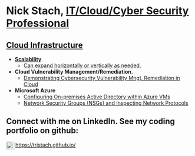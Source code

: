 <h1>Nick Stach, <a href="https://www.linkedin.com/in/nick-stach/">IT/Cloud/Cyber Security Professional</h1>

<h2>Cloud Infrastructure </h2>

- <b>Scalability</b>
  - [Can expand horizontally or vertically as needed.](https://docs.google.com/drawings/d/15YMYPu0ChGPwP6dhe4PTjAes5CN1USXlV3sjr-mNVgw/edit?usp=sharing)
- <b>Cloud Vulnerability Management/Remediation.</b>
  - [Demonstrating Cybersecurity Vulnerability Mngt. Remediation in Cloud](https://github.com/tristach/Cybersecurity.Vulnerability.Mngt.)
- <b>Microsoft Azure</b>
  - [Configuring On-premises Active Directory within Azure VMs](https://github.com/tristach/Active.Directory.Azure.VMs/blob/main/README.md)
  - [Network Security Groups (NSGs) and Inspecting Network Protocols](https://github.com/tristach/Azure.Network.Protocols/blob/main/README.md)

<h2>Connect with me on LinkedIn.  See my coding portfolio on github:</h2>


[<img align="left" alt="Josh | LinkedIn" width="22px" src="https://cdn.jsdelivr.net/npm/simple-icons@v3/icons/linkedin.svg" />][linkedin]



[linkedin]: https://www.linkedin.com/in/nick-stach?lipi=urn%3Ali%3Apage%3Ad_flagship3_profile_view_base_contact_details%3B72I0SCqUQZ%2BdU4%2F%2BmKBKug%3D%3D

https://tristach.github.io/







